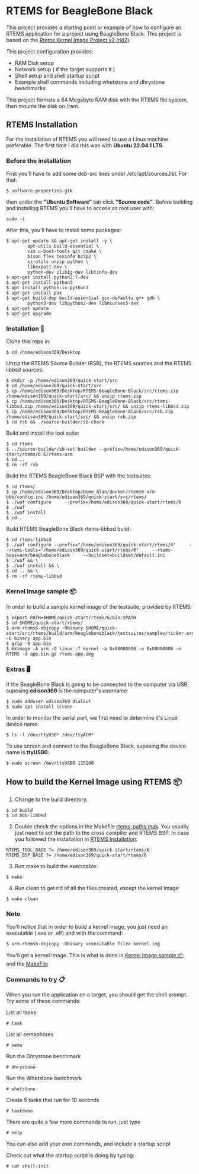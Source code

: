 # RTEMS for BeagleBone Black

This project provides a starting point or example of how to configure an RTEMS application for a project using BeagleBone Black. This project is based on the [Rtems Kernel Image Project v2 (rki2)](https://github.com/alanc98/rki2).

This project configuration provides:

- RAM Disk setup
- Network setup ( if the target supports it )
- Shell setup and shell startup script
- Example shell commands including whetstone and dhrystone benchmarks

This project formats a 64 Megabyte RAM disk with the RTEMS file system, then mounts the disk on /ram.

## RTEMS Installation
For the installation of RTEMS you will need to use a Linux machine preferable. The first time I did this was with **Ubuntu 22.04.1 LTS**.

### Before the installation
First you'll have to add some deb-src lines under /etc/apt/sources.list. For that:
```
$ software-properties-gtk
```
then under the **"Ubuntu Software"** tab click **"Source code"**. Before building and installing RTEMS you'll have to access as root user with:
```
sudo -i
```
After this, you'll have to install some packages:
```
$ apt-get update && apt-get install -y \
		apt-utils build-essential \
		vim u-boot-tools git cmake \
		bison flex texinfo bzip2 \
		xz-utils unzip python \
		libexpat1-dev \
		python-dev zlib1g-dev libtinfo-dev
$ apt-get install python2.7-dev
$ apt-get install python3
$ apt install python-is-python3
$ apt-get install pax
$ apt-get build-dep build-essential gcc-defaults g++ gdb \
		python3-dev libpython2-dev libncurses5-dev
$ apt-get update
$ apt-get upgrade
```

### Installation 🔧
Clone this repo in:
```
$ cd /home/edison369/Desktop
```
Unzip the RTEMS Source Builder (RSB), the RTEMS sources and the RTEMS libbsd sources:
```
$ mkdir -p /home/edison369/quick-start/src
$ cd /home/edison369/quick-start/src
$ cp /home/edison369/Desktop/RTEMS-BeagleBone-Black/src/rtems.zip /home/edison369/quick-start/src/ && unzip rtems.zip
$ cp /home/edison369/Desktop/RTEMS-BeagleBone-Black/src/rtems-libbsd.zip /home/edison369/quick-start/src/ && unzip rtems-libbsd.zip
$ cp /home/edison369/Desktop/RTEMS-BeagleBone-Black/src/rsb.zip /home/edison369/quick-start/src/ && unzip rsb.zip
$ cd rsb && ./source-builder/sb-check
```
Build and install the tool suite:
```
$ cd rtems
$ ../source-builder/sb-set-builder --prefix=/home/edison369/quick-start/rtems/6 6/rtems-arm
$ cd ..
$ rm -rf rsb
```
Build the RTEMS BeagleBone Black BSP with the testsuites:
```
$ cd rtems/
$ cp /home/edison369/Desktop/Demo_Alan/docker/rtems6-arm-bbb/config.ini /home/edison369/quick-start/src/rtems/
$ ./waf configure     --prefix=/home/edison369/quick-start/rtems/6
$ ./waf
$ ./waf install
$ cd..
```
Build RTEMS BeagleBone Black rtems-libbsd build:
```
$ cd rtems-libbsd
$ ./waf configure --prefix="/home/edison369/quick-start/rtems/6"     --rtems-tools="/home/edison369/quick-start/rtems/6"     --rtems-bsps=arm/beagleboneblack     --buildset=buildset/default.ini
$ ./waf && \
$ ./waf install && \
$ cd .. && \
$ rm -rf rtems-libbsd
```
### Kernel Image sample 📦
In order to build a sample kernel image of the testsuite, provided by RTEMS:
```
$ export PATH=$HOME/quick-start/rtems/6/bin:$PATH
$ cd $HOME/quick-start/rtems/
$ arm-rtems6-objcopy -Obinary $HOME/quick-start/src/rtems/build/arm/beagleboneblack/testsuites/samples/ticker.exe -O binary app.bin
$ gzip -9 app.bin
$ mkimage -A arm -O linux -T kernel -a 0x80000000 -e 0x80000000 -n RTEMS -d app.bin.gz rtems-app.img
```
### Extras 🖥️
If the BeagleBone Black is going to be connected to the computer via USB, suposing **edison369** is the computer's username:
```
$ sudo adduser edison369 dialout
$ sudo apt install screen
```
	
In order to monitor the serial port, we first need to determine it's Linux device name:
```
$ ls -l /dev/ttyUSB* /dev/ttyACM*
```
	
To use screen and connect to the BeagleBone Black, suposing the device name is **ttyUSB0**:
```
$ sudo screen /dev/ttyUSB0 115200
```

## How to build the Kernel Image using RTEMS 📦
1. Change to the build directory.
```
$ cd build
$ cd bbb-libbsd
```

2. Double check the options in the Makefile [rtems-paths.mak](https://github.com/edison369/RTEMS-Raspberry-Pi/blob/main/build/rtems-paths.mak). You usually just need to set the path to the cross compiler and RTEMS BSP. In case you followed the installation in [RTEMS Installation](<#rtems-installation>):
```
RTEMS_TOOL_BASE ?= /home/edison369/quick-start/rtems/6
RTEMS_BSP_BASE ?= /home/edison369/quick-start/rtems/6
```

3. Run make to build the executable:
```
$ make 
```

4. Run clean to get rid of all the files created, except the kernel image:
```
$ make clean
```

### Note
You'll notice that in order to build a kernel image, you just need an executable (.exe or .elf) and with the command:
```
$ arm-rtems6-objcopy -Obinary <executable file> kernel.img 
```
You'll get a kernel image. This is what is done in [Kernel Image sample 📦](<#kernel-image-sample->) and the [MakeFile](https://github.com/edison369/RTEMS-Raspberry-Pi/blob/main/build/rpi2/Makefile)

### Commands to try 📋
When you run the application on a target, you should get the shell prompt. Try some of these commands:

List all tasks
```
# task
```

List all semaphores
```
# sema
```

Run the Dhrystone benchmark
```
# dhrystone
```

Run the Whetstone benchmark
```
# whetstone
```

Create 5 tasks that run for 10 seconds
```
# taskdemo
```

There are quite a few more commands to run, just type
```
# help
```

You can also add your own commands, and include a startup script 

Check out what the startup script is doing by typing:
```
# cat shell-init
```
